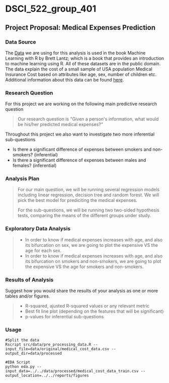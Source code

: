 # DSCI_522_group_401
## Project Proposal: Medical Expenses Prediction

### Data Source

The [Data](https://gist.githubusercontent.com/meperezcuello/82a9f1c1c473d6585e750ad2e3c05a41/raw/d42d226d0dd64e7f5395a0eec1b9190a10edbc03/Medical_Cost.csv) we are using for this analysis is used in the book Machine Learning with R by Brett Lantz; which is a book that provides an introduction to machine learning using R. All of these datasets are in the public domain. The data explain the cost of a small sample of USA population Medical Insurance Cost based on attributes like age, sex, number of children etc. Additional information about this data can be found [here](https://gist.github.com/meperezcuello/82a9f1c1c473d6585e750ad2e3c05a41).

### Research Question

For this project we are working on the following main predictive research question

> Our research question is "Given a person's information, what would be his/her predicted medical expenses?"

Throughout this project we also want to investigate two more inferential sub-questions

- Is there a significant difference of expenses between smokers and non-smokers? (inferential)
- Is there a significant difference of expenses between males and females? (inferential)


### Analysis Plan

 > For our main question, we will be running several regression models including linear regression, decision tree and random forest. We will pick the best model for prediciting the medical expenses.
 >
 > For the sub-questions, we will be running two two-sided hypothesis tests, comparing the means of the different groups under study. 

### Exploratory Data Analysis

> - In order to know if medical expenses increases with age, and also its bifurcation on sex, we are going to plot the expensive VS the age for each sex.
> - In order to know if medical expenses increases with age, and also its bifurcation on smokers and non-smokers, we are going to plot the expensive VS the age for smokers and non-smokers.

### Results of Analysis
Suggest how you would share the results of your analysis as one or more tables and/or figures.

> - R-squared, ajusted R-squared values or any relevant metric
> - Best fit line plot (depending on the features that will be significant)
> - p-values for inferential sub-questions

### Usage

```{}
#Split the data
Rscript src/data/pre_processing_data.R --input_file=data/original/medical_cost_data.csv --output_dir=data/processed
``` 

```{}
#EDA Script
python eda.py --input_data=../../data/processed/medical_cost_data_train.csv --output_location=../../reports/figures
```